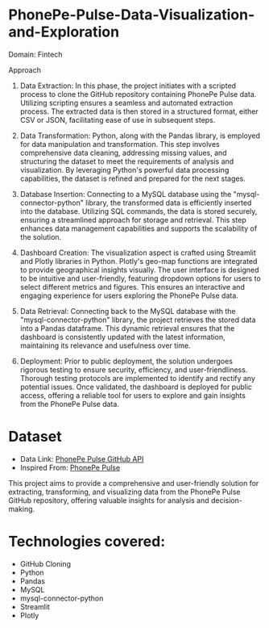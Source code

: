 # PhonePe-Pulse-Data-Visualization-and-Exploration

Domain: Fintech

Approach
1. Data Extraction:
In this phase, the project initiates with a scripted process to clone the GitHub repository containing PhonePe Pulse data. Utilizing scripting ensures a seamless and automated extraction process. The extracted data is then stored in a structured format, either CSV or JSON, facilitating ease of use in subsequent steps.

2. Data Transformation:
Python, along with the Pandas library, is employed for data manipulation and transformation. This step involves comprehensive data cleaning, addressing missing values, and structuring the dataset to meet the requirements of analysis and visualization. By leveraging Python's powerful data processing capabilities, the dataset is refined and prepared for the next stages.

3. Database Insertion:
Connecting to a MySQL database using the "mysql-connector-python" library, the transformed data is efficiently inserted into the database. Utilizing SQL commands, the data is stored securely, ensuring a streamlined approach for storage and retrieval. This step enhances data management capabilities and supports the scalability of the solution.

4. Dashboard Creation:
The visualization aspect is crafted using Streamlit and Plotly libraries in Python. Plotly's geo-map functions are integrated to provide geographical insights visually. The user interface is designed to be intuitive and user-friendly, featuring dropdown options for users to select different metrics and figures. This ensures an interactive and engaging experience for users exploring the PhonePe Pulse data.

5. Data Retrieval:
Connecting back to the MySQL database with the "mysql-connector-python" library, the project retrieves the stored data into a Pandas dataframe. This dynamic retrieval ensures that the dashboard is consistently updated with the latest information, maintaining its relevance and usefulness over time.

6. Deployment:
Prior to public deployment, the solution undergoes rigorous testing to ensure security, efficiency, and user-friendliness. Thorough testing protocols are implemented to identify and rectify any potential issues. Once validated, the dashboard is deployed for public access, offering a reliable tool for users to explore and gain insights from the PhonePe Pulse data.

# Dataset
- Data Link: [PhonePe Pulse GitHub API](https://api.github.com/repos/PhonePe/pulse)
- Inspired From: [PhonePe Pulse](https://www.phonepe.com/pulse)

This project aims to provide a comprehensive and user-friendly solution for extracting, transforming, and visualizing data from the PhonePe Pulse GitHub repository, offering valuable insights for analysis and decision-making.
# Technologies  covered:
- GitHub Cloning
- Python
- Pandas
- MySQL
- mysql-connector-python
- Streamlit
- Plotly
